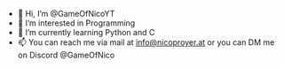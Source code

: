 - 👋 Hi, I’m @GameOfNicoYT
- 👀 I’m interested in Programming
- 🌱 I’m currently learning Python and C
- 📫 You can reach me via mail at info@nicoproyer.at or you can DM me on Discord @GameOfNico
